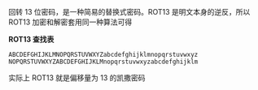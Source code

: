 回转 13 位密码，是一种简易的替换式密码。ROT13 是明文本身的逆反，所以 ROT13 加密和解密套用同一种算法可得

**ROT13 查找表**

`ABCDEFGHIJKLMNOPQRSTUVWXYZabcdefghijklmnopqrstuvwxyz`
`NOPQRSTUVWXYZABCDEFGHIJKLMnopqrstuvwxyzabcdefghijklm`

实际上 ROT13 就是偏移量为 13 的凯撒密码
